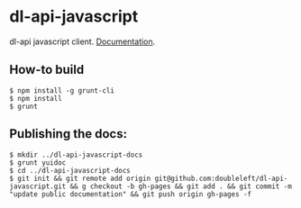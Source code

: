 dl-api-javascript
===

dl-api javascript client. [Documentation](http://doubleleft.github.io/dl-api-javascript/).

How-to build
---

    $ npm install -g grunt-cli
    $ npm install
    $ grunt

Publishing the docs:
---

    $ mkdir ../dl-api-javascript-docs
    $ grunt yuidoc
    $ cd ../dl-api-javascript-docs
    $ git init && git remote add origin git@github.com:doubleleft/dl-api-javascript.git && g checkout -b gh-pages && git add . && git commit -m "update public documentation" && git push origin gh-pages -f
